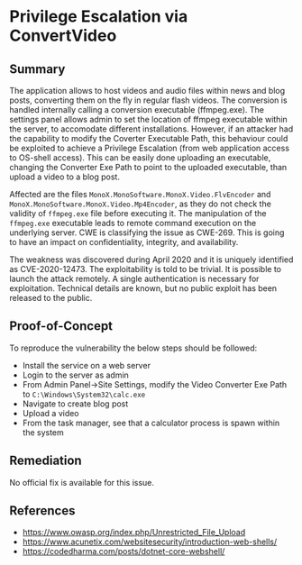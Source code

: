 # Privilege Escalation via ConvertVideo

## Summary

The application allows to host videos and audio files within news and blog posts, converting them on the fly in regular flash videos. The conversion is handled internally calling a conversion executable (ffmpeg.exe). The settings panel allows admin to set the location of ffmpeg executable within the server, to accomodate different installations. However, if an attacker had the capability to modify the Coverter Executable Path, this behaviour could be exploited to achieve a Privilege Escalation (from web application access to OS-shell access). This can be easily done uploading an executable, changing the Converter Exe Path to point to the uploaded executable, than upload a video to a blog post.

Affected are the files `MonoX.MonoSoftware.MonoX.Video.FlvEncoder` and `MonoX.MonoSoftware.MonoX.Video.Mp4Encoder`, as they do not check the validity of `ffmpeg.exe` file before executing it. The manipulation of the `ffmpeg.exe` executable leads to remote command execution on the underlying server. CWE is classifying the issue as CWE-269. This is going to have an impact on confidentiality, integrity, and availability.

The weakness was discovered during April 2020 and it is uniquely identified as CVE-2020-12473. The exploitability is told to be trivial. It is possible to launch the attack remotely. A single authentication is necessary for exploitation. Technical details are known, but no public exploit has been released to the public.

## Proof-of-Concept

To reproduce the vulnerability the below steps should be followed: 

* Install the service on a web server
* Login to the server as admin
* From Admin Panel->Site Settings, modify the Video Converter Exe Path to `C:\Windows\System32\calc.exe`
* Navigate to create blog post
* Upload a video
* From the task manager, see that a calculator process is spawn within the system

## Remediation

No official fix is available for this issue.

## References

*  https://www.owasp.org/index.php/Unrestricted_File_Upload
*  https://www.acunetix.com/websitesecurity/introduction-web-shells/
*  https://codedharma.com/posts/dotnet-core-webshell/
